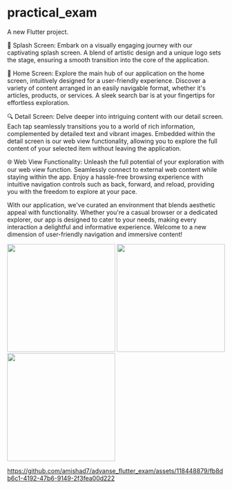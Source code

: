 # practical_exam

A new Flutter project.

🚀 Splash Screen:
Embark on a visually engaging journey with our captivating splash screen. A blend of artistic design and a unique logo sets the stage, ensuring a smooth transition into the core of the application.

🏡 Home Screen:
Explore the main hub of our application on the home screen, intuitively designed for a user-friendly experience. Discover a variety of content arranged in an easily navigable format, whether it's articles, products, or services. A sleek search bar is at your fingertips for effortless exploration.

🔍 Detail Screen:
Delve deeper into intriguing content with our detail screen. Each tap seamlessly transitions you to a world of rich information, complemented by detailed text and vibrant images. Embedded within the detail screen is our web view functionality, allowing you to explore the full content of your selected item without leaving the application.

🌐 Web View Functionality:
Unleash the full potential of your exploration with our web view function. Seamlessly connect to external web content while staying within the app. Enjoy a hassle-free browsing experience with intuitive navigation controls such as back, forward, and reload, providing you with the freedom to explore at your pace.

With our application, we've curated an environment that blends aesthetic appeal with functionality. Whether you're a casual browser or a dedicated explorer, our app is designed to cater to your needs, making every interaction a delightful and informative experience. Welcome to a new dimension of user-friendly navigation and immersive content!



<img src="https://github.com/amishad7/advanse_flutter_exam/assets/118448879/333d2f44-c878-473a-80d9-96ebdb73a8b7" width="250">


<img src="https://github.com/amishad7/advanse_flutter_exam/assets/118448879/f36eee1f-8138-4b80-893d-99084e0716ce" width="250">



<img src="https://github.com/amishad7/advanse_flutter_exam/assets/118448879/0904b7af-97a5-4717-a074-03ba129a9ca6" width="250">





https://github.com/amishad7/advanse_flutter_exam/assets/118448879/fb8db6c1-4192-47b6-9149-2f3fea00d222

